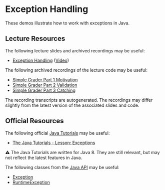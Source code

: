 Exception Handling
=================================================

These demos illustrate how to work with exceptions in Java.

## Lecture Resources ##

The following lecture slides and archived recordings may be useful:

  - [Exception Handling](https://docs.google.com/presentation/d/e/2PACX-1vRMqQrt0IaiwZL5Du1KcQIONLkNXtnS6VR2FnRXBn1c84dMSleUuH6jl0OJNLtSMS_WujxCSow9UXcI/pub?start=false&loop=false&delayms=3000) ([Video](https://usfca.hosted.panopto.com/Panopto/Pages/Viewer.aspx?id=fc1367c9-aa48-4e6d-82bf-afaf015097f9))

The following archived recordings of the lecture code may be useful:

  - [Simple Grader Part 1 Motivation](https://usfca.hosted.panopto.com/Panopto/Pages/Viewer.aspx?id=91db4b55-77f9-45fe-a881-af96000f9365)
  - [Simple Grader Part 2 Validation](https://usfca.hosted.panopto.com/Panopto/Pages/Viewer.aspx?id=469874d6-1769-4460-a2f7-af960012ba3e)
  - [Simple Grader Part 3 Catching](https://usfca.hosted.panopto.com/Panopto/Pages/Viewer.aspx?id=c2647dc1-a2d0-45b2-8615-af960015b255)

The recording transcripts are autogenerated. The recordings may differ slightly from the latest version of the associated slides and code.

## Official Resources ##

The following official [Java Tutorials](http://docs.oracle.com/javase/tutorial/index.html) may be useful:

  - [The Java Tutorials - Lesson: Exceptions](http://docs.oracle.com/javase/tutorial/essential/exceptions/index.html)

:warning: The Java Tutorials are written for Java 8. They are still relevant, but may not reflect the latest features in Java.

The following classes from the [Java API](https://www.cs.usfca.edu/~cs272/javadoc/api/) may be useful:

  - [Exception](https://www.cs.usfca.edu/~cs272/javadoc/api/java.base/java/lang/Exception.html)
  - [RuntimeException](https://www.cs.usfca.edu/~cs272/javadoc/api/java.base/java/lang/RuntimeException.html)
